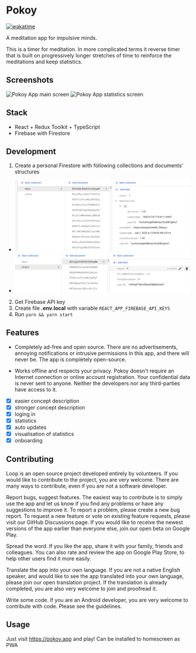 # Pokoy
[![wakatime](https://wakatime.com/badge/github/m0rtyn/pokoy.svg)](https://wakatime.com/badge/github/m0rtyn/pokoy)

A meditation app for impulsive minds.

This is a timer for meditation. In more complicated terms it reverse timer that is built on progressively longer stretches of time to reinforce the meditations and keep statistics.

## Screenshots

<!-- <img width="521" alt="image" src="https://user-images.githubusercontent.com/20739202/120170972-cd4c0800-c201-11eb-9e86-edfe913c7191.png"> -->
<img width="500" alt="Pokoy App main screen" src="https://user-images.githubusercontent.com/20739202/155886022-6dca6ecb-a016-4a39-9f6f-a9aa175c895f.png" />
<img width="500" alt="Pokoy App statistics screen" src="https://user-images.githubusercontent.com/20739202/155886024-897c14ec-4f2c-4f43-89a5-962d55eccf1e.png" />

## Stack

- React + Redux Toolkit + TypeScript
- Firebase with Firestore

## Development

1. Create a personal Firestore with following collections and documents' structures
  - ![](2022-10-11-19-57-09.png)
  - ![](2022-10-11-19-58-38.png)
2. Get Firebase API key
3. Create file **.env.local** with variable `REACT_APP_FIREBASE_API_KEYS`
4. Run `yarn && yarn start`

## Features

- Completely ad-free and open source. There are no advertisements, annoying notifications or intrusive permissions in this app, and there will never be. The app is completely open-source.

- Works offline and respects your privacy. Pokoy doesn't require an Internet connection or online account registration. Your confidential data is never sent to anyone. Neither the developers nor any third-parties have access to it.

* [x] easier concept description
* [x] stronger concept description
* [x] loging in
* [x] statistics
* [x] auto updates
* [x] visualisation of statistics
* [x] onboarding

## Contributing

Loop is an open source project developed entirely by volunteers. If you would like to contribute to the project, you are very welcome. There are many ways to contribute, even if you are not a software developer.

Report bugs, suggest features. The easiest way to contribute is to simply use the app and let us know if you find any problems or have any suggestions to improve it. To report a problem, please create a new bug report. To request a new feature or vote on existing feature requests, please visit our GitHub Discussions page. If you would like to receive the newest versions of the app earlier than everyone else, join our open beta on Google Play.

Spread the word. If you like the app, share it with your family, friends and colleagues. You can also rate and review the app on Google Play Store, to help other users find it more easily.

Translate the app into your own language. If you are not a native English speaker, and would like to see the app translated into your own language, please join our open translation project. If the translation is already completed, you are also very welcome to join and proofread it.

Write some code. If you are an Android developer, you are very welcome to contribute with code. Please see the guidelines.

## Usage

Just visit https://pokoy.app and play! Can be installed to homescreen as PWA
